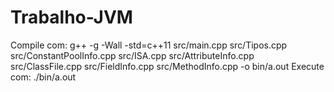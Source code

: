 # Trabalho-JVM

Compile com: g++ -g -Wall -std=c++11 src/main.cpp src/Tipos.cpp src/ConstantPoolInfo.cpp src/ISA.cpp src/AttributeInfo.cpp src/ClassFile.cpp src/FieldInfo.cpp src/MethodInfo.cpp -o bin/a.out
Execute com: ./bin/a.out